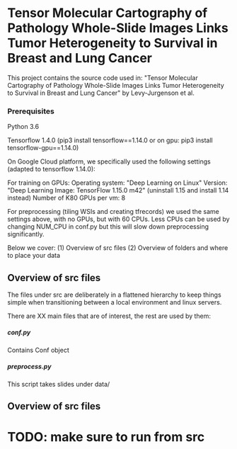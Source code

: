 
# Tensor Molecular Cartography of Pathology Whole-Slide Images Links Tumor Heterogeneity to Survival in Breast and Lung Cancer

This project contains the source code used in: "Tensor Molecular Cartography of Pathology Whole-Slide Images Links Tumor Heterogeneity to Survival in Breast and Lung Cancer" by Levy-Jurgenson et al.

### Prerequisites 

Python 3.6 

Tensorflow 1.4.0 (pip3 install tensorflow==1.14.0 or on gpu: pip3 install tensorflow-gpu==1.14.0)

On Google Cloud platform, we specifically used the following settings (adapted to tensorflow 1.14.0):

For training on GPUs:
Operating system: "Deep Learning on Linux" 
Version: "Deep Learning Image: TensorFlow 1.15.0 m42" (uninstall 1.15 and install 1.14 instead)
Number of K80 GPUs per vm: 8

For preprocessing (tiling WSIs and creating tfrecords) we used the same settings above, with no GPUs, but with 60 CPUs.
Less CPUs can be used by changing NUM_CPU in conf.py but this will slow down preprocessing significantly.  

Below we cover: 
(1) Overview of src files
(2) Overview of folders and where to place your data

## Overview of src files

The files under src are deliberately in a flattened hierarchy to keep things simple when transitioning between a 
local environment and linux servers. 

There are XX main files that are of interest, the rest are used by them:

##### conf.py
Contains Conf object  
##### preprocess.py
This script takes slides under data/


## Overview of src files

# TODO: make sure to run from src